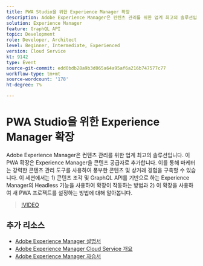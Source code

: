 ```yaml
---
title: PWA Studio을 위한 Experience Manager 확장
description: Adobe Experience Manager은 컨텐츠 관리를 위한 업계 최고의 솔루션입니다. 이 PWA 확장은 Experience Manager을 콘텐츠 공급자로 추가합니다. 이를 통해 마케터는 강력한 콘텐츠 관리 도구를 사용하여 풍부한 콘텐츠 및 상거래 경험을 구축할 수 있습니다. 이 세션에서는 1) 콘텐츠 조각 및 GraphQL API를 기반으로 하는 Experience Manager의 Headless 기능을 사용하여 확장이 작동하는 방법과 2) 이 확장을 사용하여 새 PWA 프로젝트를 설정하는 방법에 대해 알아봅니다.
solution: Experience Manager
feature: GraphQL API
topic: Development
role: Developer, Architect
level: Beginner, Intermediate, Experienced
version: Cloud Service
kt: 9142
type: Event
source-git-commit: edd0bdb28a9b3d065a64a95af6a216b747577c77
workflow-type: tm+mt
source-wordcount: '178'
ht-degree: 7%

---
```


# PWA Studio을 위한 Experience Manager 확장

Adobe Experience Manager은 컨텐츠 관리를 위한 업계 최고의 솔루션입니다. 이 PWA 확장은 Experience Manager을 콘텐츠 공급자로 추가합니다. 이를 통해 마케터는 강력한 콘텐츠 관리 도구를 사용하여 풍부한 콘텐츠 및 상거래 경험을 구축할 수 있습니다. 이 세션에서는 1) 콘텐츠 조각 및 GraphQL API를 기반으로 하는 Experience Manager의 Headless 기능을 사용하여 확장이 작동하는 방법과 2) 이 확장을 사용하여 새 PWA 프로젝트를 설정하는 방법에 대해 알아봅니다.

>[!VIDEO](https://video.tv.adobe.com/v/337581/?quality=12&learn=on&hidetitle=true)

## 추가 리소스

- [Adobe Experience Manager 설명서](https://experienceleague.adobe.com/docs/experience-manager-cloud-service.html)
- [Adobe Experience Manager Cloud Service 개요](https://experienceleague.adobe.com/docs/experience-manager-cloud-service/overview/home.html)
- [Adobe Experience Manager 자습서](https://experienceleague.adobe.com/docs/experience-manager-tutorials.html)
